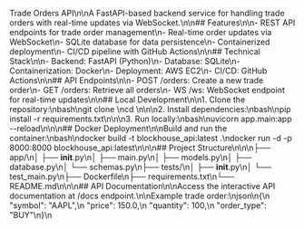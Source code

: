 Trade Orders API\n\nA FastAPI-based backend service for handling trade orders with real-time updates via WebSocket.\n\n## Features\n\n- REST API endpoints for trade order management\n- Real-time order updates via WebSocket\n- SQLite database for data persistence\n- Containerized deployment\n- CI/CD pipeline with GitHub Actions\n\n## Technical Stack\n\n- Backend: FastAPI (Python)\n- Database: SQLite\n- Containerization: Docker\n- Deployment: AWS EC2\n- CI/CD: GitHub Actions\n\n## API Endpoints\n\n- POST /orders: Create a new trade order\n- GET /orders: Retrieve all orders\n- WS /ws: WebSocket endpoint for real-time updates\n\n## Local Development\n\n1. Clone the repository:\nbash\ngit clone <your-repo-url>\ncd <repo-name>\n\n\n2. Install dependencies:\nbash\npip install -r requirements.txt\n\n\n3. Run locally:\nbash\nuvicorn app.main:app --reload\n\n\n## Docker Deployment\n\nBuild and run the container:\nbash\ndocker build -t blockhouse_api:latest .\ndocker run -d -p 8000:8000 blockhouse_api:latest\n\n\n## Project Structure\n\n\n├── app/\n│   ├── __init__.py\n│   ├── main.py\n│   ├── models.py\n│   ├── database.py\n│   └── schemas.py\n├── tests/\n│   ├── __init__.py\n│   └── test_main.py\n├── Dockerfile\n├── requirements.txt\n└── README.md\n\n\n## API Documentation\n\nAccess the interactive API documentation at /docs endpoint.\n\nExample trade order:\njson\n{\n    "symbol": "AAPL",\n    "price": 150.0,\n    "quantity": 100,\n    "order_type": "BUY"\n}\n